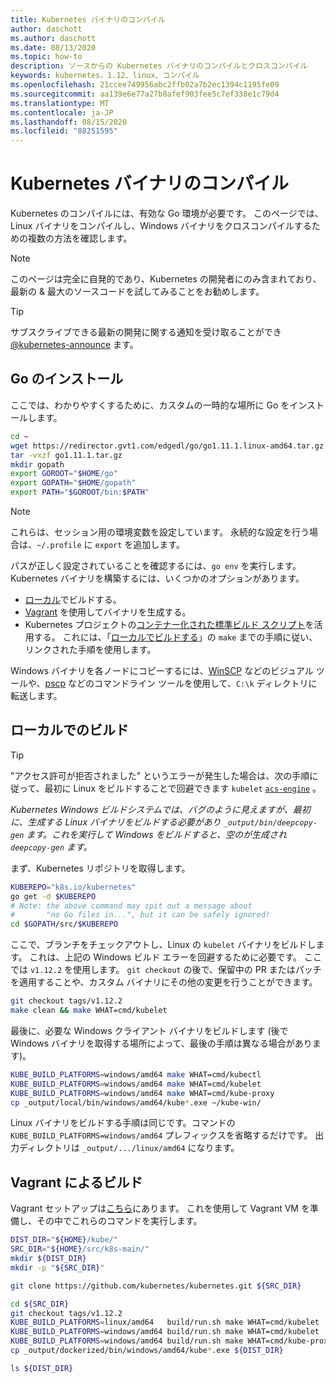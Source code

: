 ```yaml
---
title: Kubernetes バイナリのコンパイル
author: daschott
ms.author: daschott
ms.date: 08/13/2020
ms.topic: how-to
description: ソースからの Kubernetes バイナリのコンパイルとクロスコンパイル
keywords: kubernetes、1.12、linux、コンパイル
ms.openlocfilehash: 21ccee749956abc2ffb02a7b2ec1394c1195fe09
ms.sourcegitcommit: aa139e6e77a27b8afef903fee5c7ef338e1c79d4
ms.translationtype: MT
ms.contentlocale: ja-JP
ms.lasthandoff: 08/15/2020
ms.locfileid: "88251595"
---
```

# <a name="compiling-kubernetes-binaries"></a>Kubernetes バイナリのコンパイル

Kubernetes のコンパイルには、有効な Go 環境が必要です。 このページでは、Linux バイナリをコンパイルし、Windows バイナリをクロスコンパイルするための複数の方法を確認します。
> [!NOTE]
> このページは完全に自発的であり、Kubernetes の開発者にのみ含まれており、最新の & 最大のソースコードを試してみることをお勧めします。

> [!tip]
> サブスクライブできる最新の開発に関する通知を受け取ることができ [@kubernetes-announce](https://groups.google.com/forum/#!forum/kubernetes-announce) ます。

## <a name="installing-go"></a>Go のインストール

ここでは、わかりやすくするために、カスタムの一時的な場所に Go をインストールします。

```bash
cd ~
wget https://redirector.gvt1.com/edgedl/go/go1.11.1.linux-amd64.tar.gz -O go1.11.1.tar.gz
tar -vxzf go1.11.1.tar.gz
mkdir gopath
export GOROOT="$HOME/go"
export GOPATH="$HOME/gopath"
export PATH="$GOROOT/bin:$PATH"
```

> [!NOTE]
> これらは、セッション用の環境変数を設定しています。 永続的な設定を行う場合は、`~/.profile` に `export` を追加します。

パスが正しく設定されていることを確認するには、`go env` を実行します。 Kubernetes バイナリを構築するには、いくつかのオプションがあります。

  - [ローカル](#building-locally)でビルドする。
  - [Vagrant](#build-with-vagrant) を使用してバイナリを生成する。
  - Kubernetes プロジェクトの[コンテナー化された標準ビルド スクリプト](https://github.com/kubernetes/kubernetes/tree/master/build#key-scripts)を活用する。 これには、「[ローカルでビルドする](#building-locally)」の `make` までの手順に従い、リンクされた手順を使用します。

Windows バイナリを各ノードにコピーするには、[WinSCP](https://winscp.net/eng/download.php) などのビジュアル ツールや、[pscp](https://www.chiark.greenend.org.uk/~sgtatham/putty/latest.html) などのコマンドライン ツールを使用して、`C:\k` ディレクトリに転送します。

## <a name="building-locally"></a>ローカルでのビルド

> [!TIP]
> "アクセス許可が拒否されました" というエラーが発生した場合は、次の手順に従って、最初に Linux をビルドすることで回避できます `kubelet` [`acs-engine`](https://github.com/Azure/acs-engine/blob/master/scripts/build-windows-k8s.sh#L176) 。
>
> _Kubernetes Windows ビルドシステムでは、バグのように見えますが、最初に、生成する Linux バイナリをビルドする必要があり `_output/bin/deepcopy-gen` ます。これを実行して Windows をビルドすると、空のが生成され `deepcopy-gen` ます。_

まず、Kubernetes リポジトリを取得します。

```bash
KUBEREPO="k8s.io/kubernetes"
go get -d $KUBEREPO
# Note: the above command may spit out a message about
#       "no Go files in...", but it can be safely ignored!
cd $GOPATH/src/$KUBEREPO
```

ここで、ブランチをチェックアウトし、Linux の `kubelet` バイナリをビルドします。 これは、上記の Windows ビルド エラーを回避するために必要です。 ここでは `v1.12.2` を使用します。 `git checkout` の後で、保留中の PR またはパッチを適用することや、カスタム バイナリにその他の変更を行うことができます。

```bash
git checkout tags/v1.12.2
make clean && make WHAT=cmd/kubelet
```

最後に、必要な Windows クライアント バイナリをビルドします (後で Windows バイナリを取得する場所によって、最後の手順は異なる場合があります)。

```bash
KUBE_BUILD_PLATFORMS=windows/amd64 make WHAT=cmd/kubectl
KUBE_BUILD_PLATFORMS=windows/amd64 make WHAT=cmd/kubelet
KUBE_BUILD_PLATFORMS=windows/amd64 make WHAT=cmd/kube-proxy
cp _output/local/bin/windows/amd64/kube*.exe ~/kube-win/
```

Linux バイナリをビルドする手順は同じです。コマンドの `KUBE_BUILD_PLATFORMS=windows/amd64` プレフィックスを省略するだけです。 出力ディレクトリは `_output/.../linux/amd64` になります。

## <a name="build-with-vagrant"></a>Vagrant によるビルド

Vagrant セットアップは[こちら](https://github.com/Microsoft/SDN/tree/master/Kubernetes/linux/vagrant)にあります。 これを使用して Vagrant VM を準備し、その中でこれらのコマンドを実行します。

```bash
DIST_DIR="${HOME}/kube/"
SRC_DIR="${HOME}/src/k8s-main/"
mkdir ${DIST_DIR}
mkdir -p "${SRC_DIR}"

git clone https://github.com/kubernetes/kubernetes.git ${SRC_DIR}

cd ${SRC_DIR}
git checkout tags/v1.12.2
KUBE_BUILD_PLATFORMS=linux/amd64   build/run.sh make WHAT=cmd/kubelet
KUBE_BUILD_PLATFORMS=windows/amd64 build/run.sh make WHAT=cmd/kubelet
KUBE_BUILD_PLATFORMS=windows/amd64 build/run.sh make WHAT=cmd/kube-proxy
cp _output/dockerized/bin/windows/amd64/kube*.exe ${DIST_DIR}

ls ${DIST_DIR}
```

